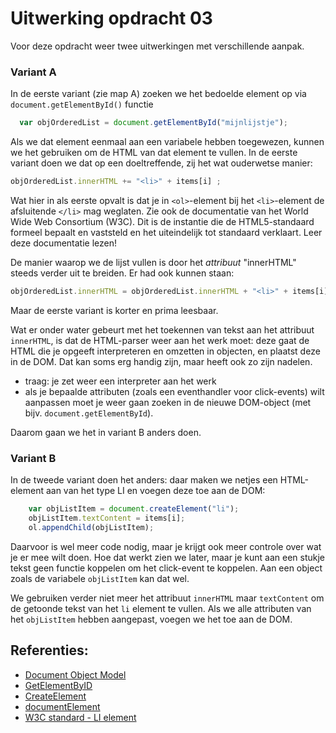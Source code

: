 # Uitwerking opdracht 03
Voor deze opdracht weer twee uitwerkingen met verschillende aanpak.

### Variant A
In de eerste variant (zie map A) zoeken we het bedoelde element op via `document.getElementById()` functie

```javascript
  var objOrderedList = document.getElementById("mijnlijstje");

```

Als we dat element eenmaal aan een variabele hebben toegewezen, kunnen we het gebruiken om de HTML van dat element te vullen.
In de eerste variant doen we dat op een doeltreffende, zij het wat ouderwetse manier:
```javascript
objOrderedList.innerHTML += "<li>" + items[i] ;
```
Wat hier in als eerste opvalt is dat je in `<ol>`-element bij het `<li>`-element de afsluitende `</li>` mag weglaten. Zie ook 
de documentatie van het World Wide Web Consortium (W3C). Dit is de instantie die de HTML5-standaard formeel bepaalt en 
vaststeld en het uiteindelijk tot standaard verklaart. Leer deze documentatie lezen!

De manier waarop we de lijst vullen is door het *attribuut* "innerHTML" steeds verder uit te breiden. Er had ook kunnen staan:
```javascript
objOrderedList.innerHTML = objOrderedList.innerHTML + "<li>" + items[i] ;
```
Maar de eerste variant is korter en prima leesbaar.

Wat er onder water gebeurt met het toekennen van tekst aan het attribuut `innerHTML`, is dat de HTML-parser weer aan het werk moet:
deze gaat de HTML die je opgeeft interpreteren en omzetten in objecten, en plaatst deze in de DOM. Dat kan soms erg handig
zijn, maar heeft ook zo zijn nadelen. 
  * traag: je zet weer een interpreter aan het werk
  * als je bepaalde attributen (zoals een eventhandler voor click-events) wilt aanpassen moet je weer gaan zoeken in de
  nieuwe DOM-object (met bijv. `document.getElementById`).
  
Daarom gaan we het in variant B anders doen.

### Variant B
In de tweede variant doen het anders: daar maken we netjes een HTML-element aan van het type LI en voegen deze toe
aan de DOM:

```javascript
    var objListItem = document.createElement("li");
    objListItem.textContent = items[i];
    ol.appendChild(objListItem);
```

Daarvoor is wel meer code nodig, maar je krijgt ook meer controle over wat je er mee wilt doen. Hoe dat werkt zien we later,
maar je kunt aan een stukje tekst geen functie koppelen om het click-event te koppelen. Aan een object zoals de variabele `objListItem` 
kan dat wel. 

We gebruiken verder niet meer het attribuut `innerHTML` maar `textContent` om de getoonde tekst van het `li` element te vullen.
Als we alle attributen van het `objListItem` hebben aangepast, voegen we het toe aan de DOM. 

## Referenties:
  * [Document Object Model](https://nl.wikipedia.org/wiki/Document_Object_Model)
  * [GetElementByID](https://developer.mozilla.org/en-US/docs/Web/API/Document/getElementById)
  * [CreateElement](https://developer.mozilla.org/en-US/docs/Web/API/Document/createElement)
  * [documentElement](https://developer.mozilla.org/en-US/docs/Web/API/Document/documentElement)
  * [W3C standard - LI element](https://www.w3.org/TR/html52/grouping-content.html#the-li-element)